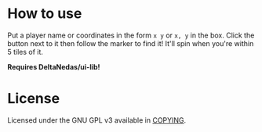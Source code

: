# How to use

Put a player name or coordinates in the form `x y` or `x, y` in the box.
Click the button next to it then follow the marker to find it!
It'll spin when you're within 5 tiles of it.

**Requires __DeltaNedas/ui-lib__!**

# License

Licensed under the GNU GPL v3 available in [COPYING](COPYING).
